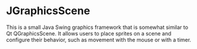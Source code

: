 # JGraphicsScene

This is a small Java Swing graphics framework that is somewhat similar to Qt QGraphicsScene. 
It allows users to place sprites on a scene and configure their behavior, such as movement with the mouse or with a
timer.